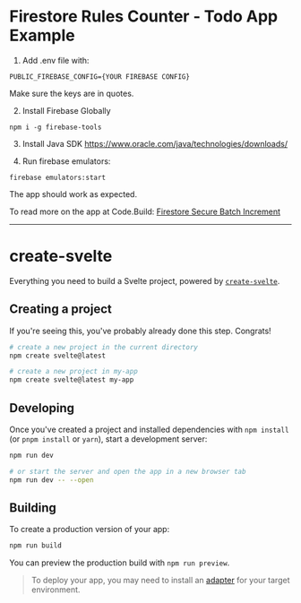 # Firestore Rules Counter - Todo App Example

1. Add .env file with:
```
PUBLIC_FIREBASE_CONFIG={YOUR FIREBASE CONFIG}
```
Make sure the keys are in quotes.  

2. Install Firebase Globally
```
npm i -g firebase-tools
```  

3. Install Java SDK
https://www.oracle.com/java/technologies/downloads/  

4. Run firebase emulators:
```
firebase emulators:start
```
The app should work as expected.

To read more on the app at Code.Build: [Firestore Secure Batch Increment](https://code.build/p/firestore-secure-batch-increment-IKO13Z)


___
# create-svelte

Everything you need to build a Svelte project, powered by [`create-svelte`](https://github.com/sveltejs/kit/tree/main/packages/create-svelte).

## Creating a project

If you're seeing this, you've probably already done this step. Congrats!

```bash
# create a new project in the current directory
npm create svelte@latest

# create a new project in my-app
npm create svelte@latest my-app
```

## Developing

Once you've created a project and installed dependencies with `npm install` (or `pnpm install` or `yarn`), start a development server:

```bash
npm run dev

# or start the server and open the app in a new browser tab
npm run dev -- --open
```

## Building

To create a production version of your app:

```bash
npm run build
```

You can preview the production build with `npm run preview`.

> To deploy your app, you may need to install an [adapter](https://kit.svelte.dev/docs/adapters) for your target environment.
